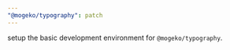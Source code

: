 ```yaml
---
"@mogeko/typography": patch
---
```


setup the basic development environment for `@mogeko/typography`.
